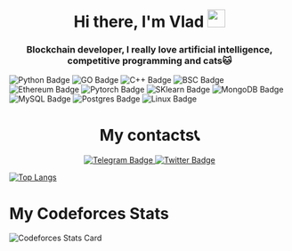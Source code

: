 <h1 align="center">Hi there, I'm Vlad
<img src="https://github.com/blackcater/blackcater/raw/main/images/Hi.gif" height="32"/></h1>
<h3 align="center">Blockchain developer, I really love artificial intelligence, competitive programming and cats🐱</h3>

<div id="badges">
  <img src="https://img.shields.io/badge/python-3670A0?style=for-the-badge&logo=python&logoColor=ffdd54" alt="Python Badge"/>
  <img src="https://img.shields.io/badge/go-%2300ADD8.svg?style=for-the-badge&logo=go&logoColor=white" alt="GO Badge"/>
  <img src="https://img.shields.io/badge/c++-%2300599C.svg?style=for-the-badge&logo=c%2B%2B&logoColor=white" alt="C++ Badge"/>
  <img src="https://img.shields.io/badge/Binance-FCD535?style=for-the-badge&logo=binance&logoColor=white" alt="BSC Badge"/>
  <img src="https://img.shields.io/badge/Ethereum-3C3C3D?style=for-the-badge&logo=Ethereum&logoColor=white" alt="Ethereum Badge"/>
  <img src="https://img.shields.io/badge/PyTorch-%23EE4C2C.svg?style=for-the-badge&logo=PyTorch&logoColor=white" alt="Pytorch Badge"/>
  <img src="https://img.shields.io/badge/scikit--learn-%23F7931E.svg?style=for-the-badge&logo=scikit-learn&logoColor=white" alt="SKlearn Badge"/>
  <img src="https://img.shields.io/badge/MongoDB-%234ea94b.svg?style=for-the-badge&logo=mongodb&logoColor=white" alt="MongoDB Badge"/>
  <img src="https://img.shields.io/badge/mysql-%2300f.svg?style=for-the-badge&logo=mysql&logoColor=white" alt="MySQL Badge"/>
  <img src="https://img.shields.io/badge/postgres-%23316192.svg?style=for-the-badge&logo=postgresql&logoColor=white" alt="Postgres Badge"/>
  <img src="https://img.shields.io/badge/Linux-FCC624?style=for-the-badge&logo=linux&logoColor=black" alt="Linux Badge"/>
</div>

<h1 align="center">My contacts📞</h1>
<div align="center" id="badges">
  <a href="https://t.me/vlad_vigilante">
    <img src="https://img.shields.io/badge/Telegram-2CA5E0?style=for-the-badge&logo=telegram&logoColor=white" alt="Telegram Badge"/>
  </a>
  <a href="https://twitter.com/VKorovnikov?t=0S3WP1PET98Shsa7UwEXAA&s=09">
    <img src="https://img.shields.io/badge/Twitter-blue?style=for-the-badge&logo=twitter&logoColor=white" alt="Twitter Badge"/>
  </a>
</div>

<div align="center" id="visit_counter">
  <img src="https://komarev.com/ghpvc/?username=guf2019&style=flat-square&color=blue" alt=""/>
</div> 

[![Top Langs](https://github-readme-stats.vercel.app/api/top-langs/?username=guf2019&layout=compact&theme=vision-friendly-dark)](https://github.com/anuraghazra/github-readme-stats)


# My Codeforces Stats
![Codeforces Stats Card](https://codeforces-stats-api.herokuapp.com/stats?username=Vlad_GuF&theme=2)



